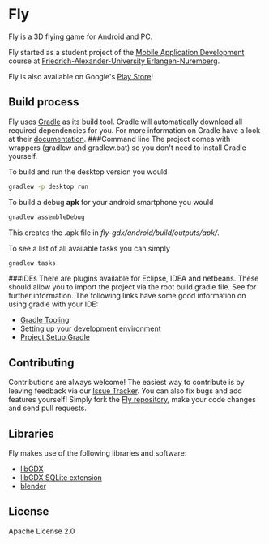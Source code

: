 Fly
=========
Fly is a 3D flying game for Android and PC.

Fly started as a student project of the [Mobile Application Development](http://mad.cs.fau.de/) course at [Friedrich-Alexander-University Erlangen-Nuremberg](http://fau.eu).

Fly is also available on Google's [Play Store](https://play.google.com/store/apps/details?id=de.fau.cs.mad.fly.android)!

Build process
---
Fly uses [Gradle](http://www.gradle.org/) as its build tool. Gradle will automatically download all required dependencies for you. For more information on Gradle have a look at their [documentation](http://www.gradle.org/documentation).
###Command line
The project comes with wrappers (gradlew and gradlew.bat) so you don't need to install Gradle yourself.

To build and run the desktop version you would
```sh
gradlew -p desktop run
```

To build a debug **apk** for your android smartphone you would
```sh
gradlew assembleDebug
```
This creates the .apk file in _fly-gdx/android/build/outputs/apk/_.

To see a list of all available tasks you can simply
```sh
gradlew tasks
```
###IDEs
There are plugins available for Eclipse, IDEA and netbeans. These should allow you to import the project via the root build.gradle file. See  for further information.
The following links have some good information on using gradle with your IDE:
* [Gradle Tooling](http://www.gradle.org/tooling)
* [Setting up your development environment](https://github.com/libgdx/libgdx/wiki/Setting-up-your-Development-Environment-%28Eclipse%2C-Intellij-IDEA%2C-NetBeans%29)
* [Project Setup Gradle](https://github.com/libgdx/libgdx/wiki/Project-Setup-Gradle)


Contributing
---

Contributions are always welcome! The easiest way to contribute is by leaving feedback via our [Issue Tracker](https://github.com/FAU-Inf2/fly-gdx/issues). You can also fix bugs and add features yourself! Simply fork the [Fly repository](https://github.com/FAU-Inf2/fly-gdx/), make your code changes and send pull requests.

Libraries
---
Fly makes use of the following libraries and software:
* [libGDX](http://libgdx.badlogicgames.com)
* [libGDX SQLite extension](https://github.com/mrafayaleem/gdx-sqlite)
* [blender](http://www.blender.org)

License
---
Apache License 2.0
